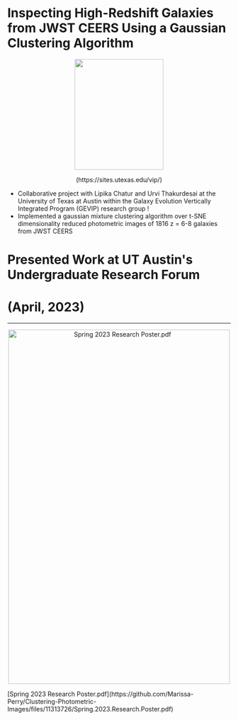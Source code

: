 # Inspecting High-Redshift Galaxies from JWST CEERS Using a Gaussian Clustering Algorithm

<p align="center">
<img width="200" height="250" src= "https://user-images.githubusercontent.com/120825204/234086692-e96aa802-f497-46ee-aeb4-74b7abbdfdcd.png">
</p>
<p align="center">
(https://sites.utexas.edu/vip/)
</p>

* Collaborative project with Lipika Chatur and Urvi Thakurdesai at the University of Texas at Austin within the Galaxy Evolution Vertically Integrated Program (GEVIP) research group !
* Implemented a gaussian mixture clustering algorithm over t-SNE dimensionality reduced photometric images of 1816 z = 6-8 galaxies from JWST CEERS

# Presented Work at UT Austin's Undergraduate Research Forum 
# (April, 2023)
<hr>
<p align="center">
<img width="500" height="800" src= "https://github.com/Marissa-Perry/Clustering-Photometric-Images/files/11313706/Spring.2023.Research.Poster.pdf" alt="Spring 2023 Research Poster.pdf">
</p>
[Spring 2023 Research Poster.pdf](https://github.com/Marissa-Perry/Clustering-Photometric-Images/files/11313726/Spring.2023.Research.Poster.pdf)
